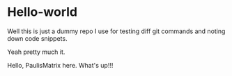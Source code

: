 # Hello-world
Well this is just a dummy repo I use for testing diff git commands and noting down code snippets. 

Yeah pretty much it.

Hello, PaulisMatrix here. What's up!!!

